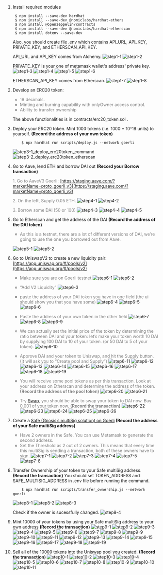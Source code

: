 1. Install required modules
   
   ```shell
    $ npm install --save-dev hardhat
    $ npm install --save-dev @nomiclabs/hardhat-ethers 
    $ npm install @openzeppelin/contracts
    $ npm install --save-dev @nomiclabs/hardhat-etherscan
    $ npm install dotenv --save-dev
   ```

    Also, you should create file .env which contains API_URL, API_KEY, PRIVATE_KEY, and ETHERSCAN_API_KEY.
    
    API_URL and API_KEY comes from Alchemy.
    ![step1-1](./readme_image/step1-1.png)
    ![step1-2](./readme_image/step1-2.png)
    
    PRIVATE_KEY is your one of metamask wallet's address' private key.
    ![step1-3](./readme_image/step1-3.png)
    ![step1-4](./readme_image/step1-4.png)
    ![step1-5](./readme_image/step1-5.png)
    ![step1-6](./readme_image/step1-6.png)
    
    ETHERSCAN_API_KEY comes from Etherscan.
    ![step1-7](./readme_image/step1-7.png)
    ![step1-8](./readme_image/step1-8.png)
    

2. Develop an ERC20 token: 
   
    - <span style="color:#808080"> 18 decimals. </span>
    - <span style="color:#808080"> Minting and burning capability with onlyOwner access control. </span>
    - <span style="color:#808080"> Ability to transfer ownership </span>
    
    The above functionalities is in contracts/erc20_token.sol
    .</span>
    
3. Deploy your ERC20 token. Mint 1000 tokens (i.e. 1000 * 10^18 units) to yourself. **(Record the address of your own token)**
   
    ```shell
        $ npx hardhat run scripts/deploy.js --network goerli
    ```
    ![step3-1_deploy_erc20token_command](./readme_image/step3-1_deploy_erc20token_command.png)
    ![step3-2_deploy_erc20token_etherscan](./readme_image/step3-2_deploy_erc20token_etherscan.png)

4. Go to Aave, lend ETH and borrow DAI out **(Record your Borrow transaction)**
   
    <span style="color:#808080"> 1. Go to AaveV3 Goerli: [https://staging.aave.com/?marketName=proto_goerli_v3](https://staging.aave.com/?marketName=proto_goerli_v3) </span>
    
    <span style="color:#808080"> 2. On the left, Supply 0.05 ETH. </span>
    ![step4-1](readme_image/step4-1.png)
    ![step4-2](readme_image/step4-2.png)
    
    <span style="color:#808080"> 3.  Borrow some DAI (50 or 100) </span>
    ![step4-3](readme_image/step4-3.png)
    ![step4-4](readme_image/step4-4.png)
    ![step4-5](readme_image/step4-5.png)
5. Go to Etherscan and get the address of the DAI **(Record the address of the DAI token)**
    - <span style="color:#808080"> As this is a testnet, there are a lot of different versions of DAI, we’re going to use the one you borrowed out from Aave. </span>
    
    ![step5-1](readme_image/step5-1.png)
    ![step5-2](readme_image/step5-2.png)
6. Go to UniswapV2 to create a new liquidity pair: [https://app.uniswap.org/#/pools/v2](https://app.uniswap.org/#/pools/v2) 
    - <span style="color:#808080"> Make sure you are on Goerli testnet </span>
    ![step6-1](readme_image/step6-1.png)
    ![step6-2](readme_image/step6-2.png)
    - <span style="color:#808080"> “Add V2 Liquidity” </span>
    ![step6-3](readme_image/step6-3.png)
    - <span style="color:#808080"> paste the address of your DAI token you have in one field (the ui should show you that you have some) </span>
    ![step6-4](readme_image/step6-4.png)
    ![step6-5](readme_image/step6-5.png)
    ![step6-6](readme_image/step6-6.png)
    - <span style="color:#808080"> Paste the address of your own token in the other field </span>
    ![step6-7](readme_image/step6-7.png)
    ![step6-8](readme_image/step6-8.png)
    ![step6-9](readme_image/step6-9.png)
    - <span style="color:#808080"> We can actually set the initial price of the token by determining the ratio between DAI and your token: let’s make your token worth 10 DAI by supplying 100 DAI to 10 of your token. (or 50 DAI to 5 of your token). </span>
    ![step6-10](readme_image/step6-10.png)

    - <span style="color:#808080"> Approve DAI and your token to Uniswap, and hit the Supply button. (It will ask you to “Create pool and Supply”) </span>
    ![step6-11](readme_image/step6-11.png)
    ![step6-12](readme_image/step6-12.png)
    ![step6-13](readme_image/step6-13.png)
    ![step6-14](readme_image/step6-14.png)
    ![step6-15](readme_image/step6-15.png)
    ![step6-16](readme_image/step6-16.png)
    ![step6-17](readme_image/step6-17.png)
    ![step6-18](readme_image/step6-18.png)
    ![step6-19](readme_image/step6-19.png)
    
    - <span style="color:#808080"> You will receive some pool tokens as per this transaction. Look at your address on Etherscan and determine the address of the token. **(Record the address of the pool token)** </span>
    ![step6-20](readme_image/step6-20.png)
    ![step6-21](readme_image/step6-21.png)
    
    - <span style="color:#808080"> Try [Swap](https://app.uniswap.org/#/swap), you should be able to swap your token to DAI now. Buy 0.001 of your token now. **(Record the transaction)** </span>
    ![step6-22](readme_image/step6-22.png)
    ![step6-23](readme_image/step6-23.png)
    ![step6-24](readme_image/step6-24.png)
    ![step6-25](readme_image/step6-25.png)
    ![step6-26](readme_image/step6-26.png)

7. Create a [Safe (Gnosis’s multiSig solution) on Goerli](https://app.safe.global/new-safe/create) **(Record the address of your Safe multiSig address)**
    - <span style="color:#808080"> Have 2 owners in the Safe. You can use Metamask to generate the second address. </span>
    - <span style="color:#808080"> Set the Threshold as 2 out of 2 owners. This means that every time this multiSig is sending a transaction, both of these owners have to sign. </span>
    ![step7-1](readme_image/step7-1.png)
    ![step7-2](readme_image/step7-2.png)
    ![step7-3](readme_image/step7-3.png)
    ![step7-4](readme_image/step7-4.png)
    ![step7-5](readme_image/step7-5.png)
    ![step7-6](readme_image/step7-6.png)
8. Transfer Ownership of your token to your Safe multiSig address. **(Record the transaction)**
    You should set TOKEN_ADDRESS and SAFE_MULTISIG_ADDRESS in .env file before running the command.

    ```shell
        $ npx hardhat run scripts/transfer_ownership.js --network goerli
    ```
    ![step8-1](readme_image/step8-1.png)
    ![step8-2](readme_image/step8-2.png)
    ![step8-3](readme_image/step8-3.png)

    Check if the owner is sucessfully changed.
    ![step8-4](readme_image/step8-4.png)

9.  Mint 10000 of your tokens by using your Safe multiSig address to your own address **(Record the transaction)**
    ![step9-1](readme_image/step9-1.png)
    ![step9-2](readme_image/step9-2.png)
    ![step9-3](readme_image/step9-3.png)
    ![step9-4](readme_image/step9-4.png)
    ![step9-5](readme_image/step9-5.png)
    ![step9-6](readme_image/step9-6.png)
    ![step9-7](readme_image/step9-7.png)
    ![step9-8](readme_image/step9-8.png)
    ![step9-9](readme_image/step9-9.png)
    ![step9-10](readme_image/step9-10.png)
    ![step9-11](readme_image/step9-11.png)
    ![step9-12](readme_image/step9-12.png)
    ![step9-13](readme_image/step9-13.png)
    ![step9-14](readme_image/step9-14.png)
    ![step9-15](readme_image/step9-15.png)
    ![step9-16](readme_image/step9-16.png)
    ![step9-17](readme_image/step9-17.png)
    ![step9-18](readme_image/step9-18.png)
    ![step9-19](readme_image/step9-19.png)
10. Sell all of the 10000 tokens into the Uniswap pool you created. **(Record the transaction)**
    ![step10-1](readme_image/step10-1.png)
    ![step10-2](readme_image/step10-2.png)
    ![step10-3](readme_image/step10-3.png)
    ![step10-4](readme_image/step10-4.png)
    ![step10-5](readme_image/step10-5.png)
    ![step10-6](readme_image/step10-6.png)
    ![step10-7](readme_image/step10-7.png)
    ![step10-8](readme_image/step10-8.png)
    ![step10-9](readme_image/step10-9.png)
    ![step10-10](readme_image/step10-10.png)
    ![step10-11](readme_image/step10-11.png)